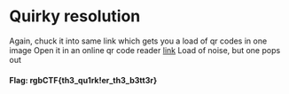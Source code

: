 # Quirky resolution

Again, chuck it into same link which gets you a load of qr codes in one image
Open it in an online qr code reader [link](https://zxing.org/w/decode)
Load of noise, but one pops out

#### Flag: rgbCTF{th3_qu1rk!er_th3_b3tt3r}
